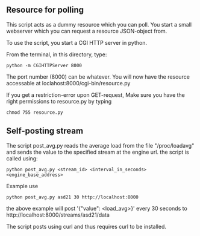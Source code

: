 ## Resource for polling

This script acts as a dummy resource which you can poll.
You start a small webserver which you can request a 
resource JSON-object from.

To use the script, you start a CGI HTTP server in python.

From the terminal, in this directory, type:

    python -m CGIHTTPServer 8000

The port number (8000) can be whatever.
You will now have the resource accessable at
loclahost:8000/cgi-bin/resource.py

If you get a restriction-error upon GET-request, 
Make sure you have the right permissions to resource.py
by typing

    chmod 755 resource.py

## Self-posting stream

The script post_avg.py reads the average load from the file "/proc/loadavg" and sends the value to the specified
stream at the engine url. the script is called using:

    python post_avg.py <stream_id> <interval_in_seconds> <engine_base_address>

Example use

    python post_avg.py asd21 30 http://localhost:8000

the above example will post '{"value": <load_avg>}' every 30 seconds to http://localhost:8000/streams/asd21/data

The script posts using curl and thus requires curl to be installed.
